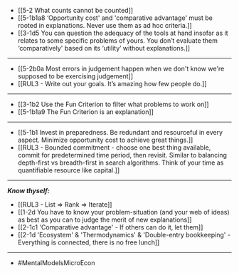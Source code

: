 - [[5-2 What counts cannot be counted]]
- [[5-1b1a8 ‘Opportunity cost' and 'comparative advantage' must be rooted in explanations. Never use them as ad hoc criteria.]]
- [[3-1d5 You can question the adequacy of the tools at hand insofar as it relates to some specific problems of yours. You don’t evaluate them ‘comparatively' based on its ‘utility’ without explanations.]]
---
- [[5-2b0a Most errors in judgement happen when we don't know we're supposed to be exercising judgement]]
- [[RUL3 - Write out your goals. It’s amazing how few people do.]]
---
- [[3-1b2 Use the Fun Criterion to filter what problems to work on]]
- [[5-1b1a9 The Fun Criterion is an explanation]]
---
- [[5-1b1 Invest in preparedness. Be redundant and resourceful in every aspect. Minimize opportunity cost to achieve great things.]]
- [[RUL3 - Bounded commitment - choose one best thing available, commit for predetermined time period, then revisit. Similar to balancing depth-first vs breadth-first in search algorithms. Think of your time as quantifiable resource like capital.]]
---
***Know thyself:***
- [[RUL3 - List ⇒ Rank ⇒ Iterate]]
- [[1-2d You have to know your problem-situation (and your web of ideas) as best as you can to judge the merit of new explanations]]
- [[2-1c1 'Comparative advantage' - If others can do it, let them]]
- [[2-1d 'Ecosystem' & 'Thermodynamics' & 'Double-entry bookkeeping' - Everything is connected, there is no free lunch]]
---
- #MentalModelsMicroEcon
